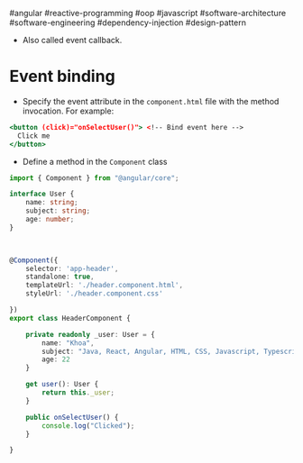 #angular #reactive-programming  #oop #javascript #software-architecture #software-engineering #dependency-injection #design-pattern 
- Also called event callback.
# Event binding
- Specify the event attribute in the `component.html` file with the method invocation. For example:
```jsx
<button (click)="onSelectUser()"> <!-- Bind event here -->
  Click me
</button>
```
- Define a method in the `Component` class
```typescript
import { Component } from "@angular/core";

interface User {
	name: string;
	subject: string;
	age: number;
}

  

@Component({
	selector: 'app-header',
	standalone: true,
	templateUrl: './header.component.html',
	styleUrl: './header.component.css'

})
export class HeaderComponent {

	private readonly _user: User = {
		name: "Khoa",
		subject: "Java, React, Angular, HTML, CSS, Javascript, Typescript",
		age: 22
	}

	get user(): User {
		return this._user;
	}

	public onSelectUser() {
		console.log("Clicked");
	}

}
```